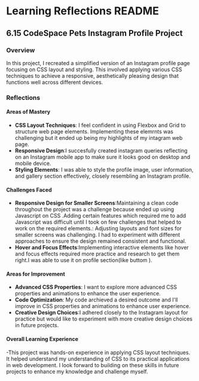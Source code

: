 
# Learning Reflections README 

## **6.15 CodeSpace Pets Instagram Profile Project**

### Overview
In this project, I recreated a simplified version of an Instagram profile page focusing on CSS layout and styling. This involved applying various CSS techniques to achieve a responsive, aesthetically pleasing design that functions well across different devices.

### Reflections

#### Areas of Mastery

- **CSS Layout Techniques**: I feel confident in using Flexbox and Grid to structure web page elements. Implementing these elemrnts was challenging but it ended up being my highlights of my intagram web page.
- **Responsive Design**:I succesfully created instagram queries reflecting on an Instagram mobile app to make sure it looks good on desktop and mobile device. 
- **Styling Elements**: I was able to style the profile image, user information, and gallery section effectively, closely resembling an Instagram profile.  

#### Challenges Faced

- **Responsive Design for Smaller Screens**:Maintaining a clean code throughout the project was a challenge because ended up using Javascript on CSS .Adding certain features which required me to add Javascript was difficult until I took on few challenges that helped to work on the required elements.: Adjusting layouts and font sizes for smaller screens was challenging. I had to experiment with different approaches to ensure the design remained consistent and functional.
- **Hover and Focus Effects**:Implementing interactive elements like hover and focus effects required more practice and research to get them right.I was able to use it on profile section(like buttom ).

#### Areas for Improvement

- **Advanced CSS Properties**: I want to explore more advanced CSS properties and animations to enhance the user experience. 
- **Code Optimization**: My code archieved a desired outcome and I'll improve in CSS properties and animations to enhance user experience.
- **Creative Design Choices**:I adhered closely to the Instagram layout for practice but would like to experiment with more creative design choices in future projects.

#### Overall Learning Experience
-This project was hands-on experience in applying CSS layout techniques. It helped understand  my understanding of CSS to its practical applications in web development. I look forward to building on these skills in future projects to enhance my knowledge and challenge myself.
